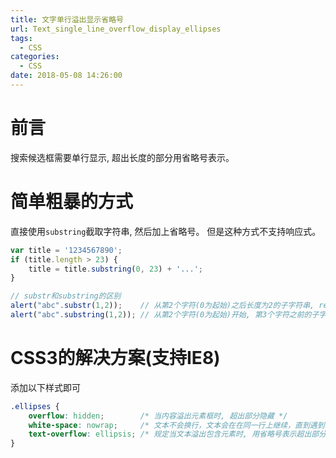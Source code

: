 ```yaml
---
title: 文字单行溢出显示省略号
url: Text_single_line_overflow_display_ellipses
tags:
  - CSS
categories:
  - CSS
date: 2018-05-08 14:26:00
---
```

# 前言
搜索候选框需要单行显示, 超出长度的部分用省略号表示。

<!-- more -->

# 简单粗暴的方式
直接使用`substring`截取字符串, 然后加上省略号。
但是这种方式不支持响应式。
```js
var title = '1234567890';
if (title.length > 23) {
    title = title.substring(0, 23) + '...';
}

// substr和substring的区别
alert("abc".substr(1,2));    // 从第2个字符(0为起始)之后长度为2的子字符串, returns "bc"
alert("abc".substring(1,2)); // 从第2个字符(0为起始)开始, 第3个字符之前的子字符串, returns "b"
```

# CSS3的解决方案(支持IE8)
添加以下样式即可
```css
.ellipses {
    overflow: hidden;        /* 当内容溢出元素框时, 超出部分隐藏 */
    white-space: nowrap;     /* 文本不会换行，文本会在在同一行上继续，直到遇到 <br> 标签为止 */
    text-overflow: ellipsis; /* 规定当文本溢出包含元素时, 用省略号表示超出部分 */
}
```